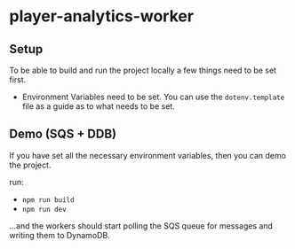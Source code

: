 # player-analytics-worker

## Setup

To be able to build and run the project locally a few things need to be set first.

- Environment Variables need to be set. You can use the `dotenv.template` file as a guide as to what needs to be set.

## Demo (SQS + DDB)

If you have set all the necessary environment variables, then you can demo the project.

run:

- `npm run build`
- `npm run dev`

...and the workers should start polling the SQS queue for messages and writing them to DynamoDB.
